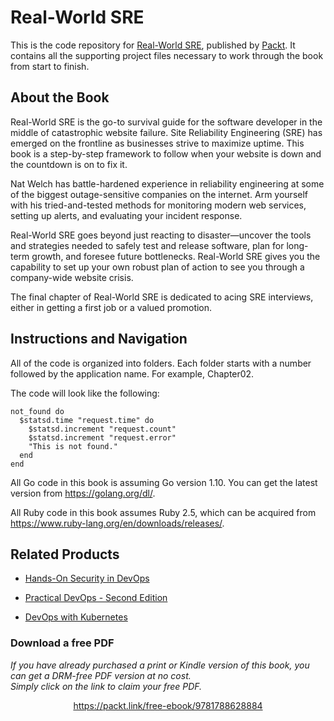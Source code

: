 


# Real-World SRE
This is the code repository for [Real-World SRE](https://www.packtpub.com/web-development/real-world-sre?utm_source=github&utm_medium=repository&utm_campaign=9781788628884), published by [Packt](https://www.packtpub.com/?utm_source=github). It contains all the supporting project files necessary to work through the book from start to finish.
## About the Book
Real-World SRE is the go-to survival guide for the software developer in the middle of catastrophic website failure. Site Reliability Engineering (SRE) has emerged on the frontline as businesses strive to maximize uptime. This book is a step-by-step framework to follow when your website is down and the countdown is on to fix it.

Nat Welch has battle-hardened experience in reliability engineering at some of the biggest outage-sensitive companies on the internet. Arm yourself with his tried-and-tested methods for monitoring modern web services, setting up alerts, and evaluating your incident response.

Real-World SRE goes beyond just reacting to disaster—uncover the tools and strategies needed to safely test and release software, plan for long-term growth, and foresee future bottlenecks. Real-World SRE gives you the capability to set up your own robust plan of action to see you through a company-wide website crisis.

The final chapter of Real-World SRE is dedicated to acing SRE interviews, either in getting a first job or a valued promotion.
## Instructions and Navigation
All of the code is organized into folders. Each folder starts with a number followed by the application name. For example, Chapter02.



The code will look like the following:
```
not_found do
  $statsd.time "request.time" do
    $statsd.increment "request.count"
    $statsd.increment "request.error"
    "This is not found."
  end
end
```

All Go code in this book is assuming Go version 1.10. You can get the latest version from https://golang.org/dl/.

All Ruby code in this book assumes Ruby 2.5, which can be acquired from https://www.ruby-lang.org/en/downloads/releases/.

## Related Products
* [Hands-On Security in DevOps](https://www.packtpub.com/networking-and-servers/hands-security-devops?utm_source=github&utm_medium=repository&utm_campaign=9781788995504)

* [Practical DevOps - Second Edition](https://www.packtpub.com/virtualization-and-cloud/practical-devops-second-edition?utm_source=github&utm_medium=repository&utm_campaign=9781788392570)

* [DevOps with Kubernetes](https://www.packtpub.com/virtualization-and-cloud/devops-kubernetes?utm_source=github&utm_medium=repository&utm_campaign=9781788396646)

### Download a free PDF

 <i>If you have already purchased a print or Kindle version of this book, you can get a DRM-free PDF version at no cost.<br>Simply click on the link to claim your free PDF.</i>
<p align="center"> <a href="https://packt.link/free-ebook/9781788628884">https://packt.link/free-ebook/9781788628884 </a> </p>